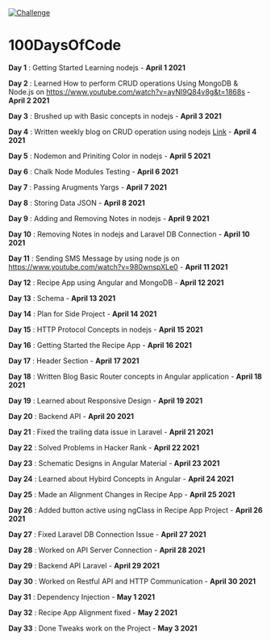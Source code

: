 <a href="http://100daysof.codes/" rel="nofollow">
<img src="https://img.shields.io/badge/CHALLENGE-100%20DAYS%20OF%20CODE-green?style=for-the-badge" alt="Challenge" target="_blank"
>
</a>

# 100DaysOfCode

**Day 1** : Getting Started Learning nodejs - **April 1 2021**

**Day 2** : Learned How to perform CRUD operations Using MongoDB & Node.js on 
https://www.youtube.com/watch?v=ayNI9Q84v8g&t=1868s - **April 2 2021**

**Day 3** : Brushed up with Basic concepts in nodejs  - **April 3 2021**

**Day 4** : Written weekly blog on CRUD operation using nodejs <a href="https://naveensingh.dev/crud-operation-using-nodejs-utterly-for-beginners-level" target="_blank">Link</a> - **April 4 2021** 

**Day 5** : Nodemon and Priniting Color in nodejs  - **April 5 2021**

**Day 6** : Chalk Node Modules Testing  - **April 6 2021**

**Day 7** : Passing Arugments Yargs - **April 7 2021**

**Day 8** : Storing Data JSON - **April 8 2021**

**Day 9** : Adding and Removing Notes in nodejs  - **April 9 2021**

**Day 10** : Removing Notes in nodejs and Laravel DB Connection  - **April 10 2021**

**Day 11** : Sending SMS Message by using node js on https://www.youtube.com/watch?v=980wnspXLe0 - **April 11 2021**

**Day 12** : Recipe App using Angular and MongoDB - **April 12 2021**

**Day 13** : Schema - **April 13 2021**

**Day 14** : Plan for Side Project - **April 14 2021**

**Day 15** : HTTP Protocol Concepts in nodejs - **April 15 2021**

**Day 16** : Getting Started the Recipe App - **April 16 2021**

**Day 17** : Header Section - **April 17 2021**

**Day 18** : Written Blog Basic Router concepts in Angular application - **April 18 2021**

**Day 19** : Learned about Responsive Design - **April 19 2021**

**Day 20** : Backend API - **April 20 2021**

**Day 21** : Fixed the trailing data issue in Laravel - **April 21 2021**

**Day 22** : Solved Problems in Hacker Rank - **April 22 2021**

**Day 23** : Schematic Designs in Angular Material - **April 23 2021**

**Day 24** : Learned about Hybird Concepts in Angular - **April 24 2021**

**Day 25** : Made an Alignment Changes in Recipe App - **April 25 2021**

**Day 26** : Added button active using ngClass in Recipe App Project - **April 26 2021**

**Day 27** : Fixed Laravel DB Connection Issue - **April 27 2021**

**Day 28** : Worked on API Server Connection - **April 28 2021**

**Day 29** : Backend API Laravel - **April 29 2021**

**Day 30** : Worked on Restful API and HTTP Communication - **April 30 2021**

**Day 31** : Dependency Injection - **May 1 2021**

**Day 32** : Recipe App Alignment fixed  - **May 2 2021**

**Day 33** : Done Tweaks work on the Project - **May 3 2021**


















